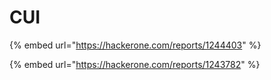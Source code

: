 # CUI

{% embed url="https://hackerone.com/reports/1244403" %}

{% embed url="https://hackerone.com/reports/1243782" %}



